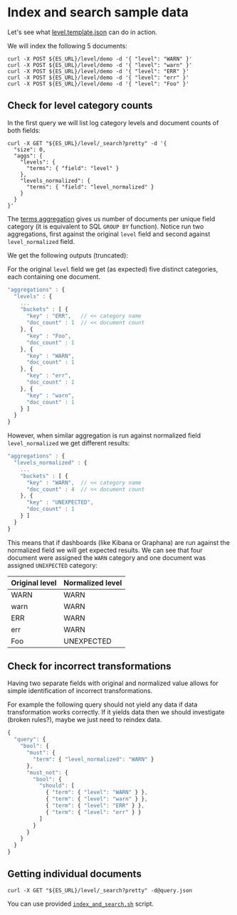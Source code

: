 # Index and search sample data

Let's see what [level.template.json](level.template.json) can do in action.

We will index the following 5 documents:

````shell
curl -X POST ${ES_URL}/level/demo -d '{ "level": "WARN" }'
curl -X POST ${ES_URL}/level/demo -d '{ "level": "warn" }'
curl -X POST ${ES_URL}/level/demo -d '{ "level": "ERR" }'
curl -X POST ${ES_URL}/level/demo -d '{ "level": "err" }'
curl -X POST ${ES_URL}/level/demo -d '{ "level": "Foo" }'
````

## Check for level category counts

In the first query we will list log category levels and document counts of both fields:

````shell
curl -X GET "${ES_URL}/level/_search?pretty" -d '{
  "size": 0,
  "aggs": {
    "levels": {
      "terms": { "field": "level" } 
    },
    "levels_normalized": {
      "terms": { "field": "level_normalized" }
    }
  }
}'
````

The [terms aggregation](https://www.elastic.co/guide/en/elasticsearch/reference/2.4/search-aggregations-bucket-terms-aggregation.html)
gives us number of documents per unique field category (it is equivalent to SQL `GROUP BY` function).
Notice run two aggregations, first against the original `level` field and second against `level_normalized` field.

We get the following outputs (truncated):

For the original `level` field we get (as expected) five distinct categories, each containing one document.

````javascript
"aggregations" : {
  "levels" : {
    ...  
    "buckets" : [ {
      "key" : "ERR",   // << category name
      "doc_count" : 1  // << document count
    }, {
      "key" : "Foo",
      "doc_count" : 1
    }, {
      "key" : "WARN",
      "doc_count" : 1
    }, {
      "key" : "err",
      "doc_count" : 1
    }, {
      "key" : "warn",
      "doc_count" : 1
    } ]
  }
}
````
However, when similar aggregation is run against normalized field `level_normalized` we
 get different results:

````javascript
"aggregations" : {
  "levels_normalized" : {
    ...
    "buckets" : [ {
      "key" : "WARN",  // << category name
      "doc_count" : 4  // << document count
    }, {
      "key" : "UNEXPECTED",
      "doc_count" : 1
    } ]
  }
}
````
This means that if dashboards (like Kibana or Graphana) are run against the normalized
field we will get expected results. We can see that four document were assigned the `WARN`
category and one document was assigned `UNEXPECTED` category:

| Original level | Normalized level |
|----------------|------------------|
| WARN | WARN |
| warn | WARN |
| ERR | WARN |
| err | WARN |
| Foo | UNEXPECTED |

## Check for incorrect transformations

Having two separate fields with original and normalized value allows for simple
identification of incorrect transformations.
 
For example the following query should not yield any data if data transformation works correctly.
If it yields data then we should investigate (broken rules?), maybe we just need to reindex data.

````javascript
{
  "query": {
    "bool": {
      "must": {
        "term": { "level_normalized": "WARN" }
      },
      "must_not": {
        "bool": {
          "should": [
            { "term": { "level": "WARN" } },
            { "term": { "level": "warn" } },
            { "term": { "level": "ERR" } },
            { "term": { "level": "err" } }
          ]
        }
      }
    }
  }
}
````

## Getting individual documents

````shell
curl -X GET "${ES_URL}/level/_search?pretty" -d@query.json
````

You can use provided [`index_and_search.sh`](index_and_search.sh) script.
